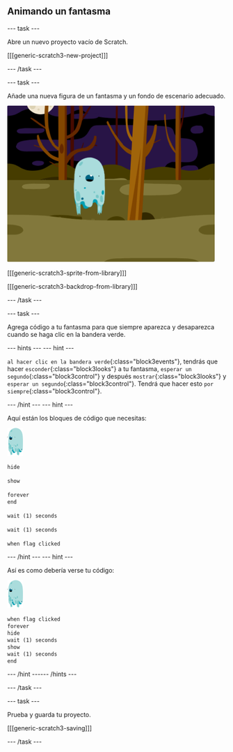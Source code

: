 ## Animando un fantasma

--- task ---

Abre un nuevo proyecto vacío de Scratch.

[[[generic-scratch3-new-project]]]

--- /task ---

--- task ---

Añade una nueva figura de un fantasma y un fondo de escenario adecuado.

![captura de pantalla](images/ghost-ghost.png)

[[[generic-scratch3-sprite-from-library]]]

[[[generic-scratch3-backdrop-from-library]]]

--- /task ---

--- task ---

Agrega código a tu fantasma para que siempre aparezca y desaparezca cuando se haga clic en la bandera verde.

--- hints ---
 --- hint ---

`al hacer clic en la bandera verde`{:class="block3events"}, tendrás que hacer `esconder`{:class="block3looks"} a tu fantasma, `esperar un segundo`{:class="block3control"} y después `mostrar`{:class="block3looks"} y `esperar un segundo`{:class="block3control"}. Tendrá que hacer esto `por siempre`{:class="block3control"}.

--- /hint --- --- hint ---

Aquí están los bloques de código que necesitas:

![objeto fantasma](images/ghost-sprite.png)

```blocks3
hide

show

forever
end

wait (1) seconds

wait (1) seconds

when flag clicked
```

--- /hint --- --- hint ---

Así es como debería verse tu código:

![objeto fantasma](images/ghost-sprite.png)

```blocks3
when flag clicked
forever
hide
wait (1) seconds
show
wait (1) seconds
end
```

--- /hint ------ /hints ---

--- /task ---

--- task ---

Prueba y guarda tu proyecto.

[[[generic-scratch3-saving]]]

--- /task ---